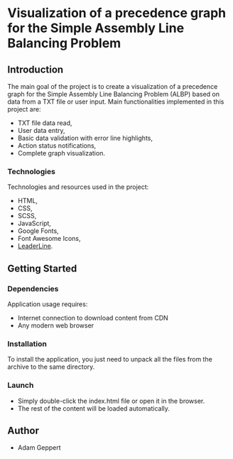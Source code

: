 # Visualization of a precedence graph for the Simple Assembly Line Balancing Problem


## Introduction
The main goal of the project is to create a visualization of a precedence graph for the Simple Assembly Line Balancing Problem (ALBP) based on data from a TXT file or user input. Main functionalities implemented in this project are:
- TXT file data read,
- User data entry,
- Basic data validation with error line highlights,
- Action status notifications, 
- Complete graph visualization.

### Technologies
Technologies and resources used in the project:
* HTML,
* CSS,
* SCSS,
* JavaScript,
* Google Fonts,
* Font Awesome Icons,
* [LeaderLine](https://github.com/anseki/leader-line).


## Getting Started

### Dependencies
Application usage requires:
* Internet connection to download content from CDN
* Any modern web browser

### Installation
To install the application, you just need to unpack all the files from the archive to the same directory.

### Launch
* Simply double-click the index.html file or open it in the browser.
* The rest of the content will be loaded automatically.

## Author
* Adam Geppert
